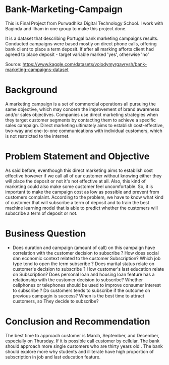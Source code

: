 # Bank-Marketing-Campaign

This is Final Project from Purwadhika Digital Technology School. I work with Baginda and Ilham in one group to make this project done.

It is a dataset that describing Portugal bank marketing campaigns results.
Conducted campaigns were based mostly on direct phone calls, offering bank client to place a term deposit.
If after all marking afforts client had agreed to place deposit - target variable marked 'yes', otherwise 'no'

Source: https://www.kaggle.com/datasets/volodymyrgavrysh/bank-marketing-campaigns-dataset


# Background
A marketing campaign is a set of commercial operations all pursuing the same objective, which may concern the improvement of brand awareness and/or sales objectives.
Companies use direct marketing strategies when they target customer segments by contacting them to achieve a specific sales campaign. 
Direct marketing ultimately aims to establish cost-effective, two-way and one-to-one communications with individual customers, which is not restricted to the internet.

# Problem Statement and Objective
As said before, eventhough this direct marketing aims to establish cost effective however if we call all of our customer without knowing either they will place the deposit or not it's not effective at all. 
Also, this kind of marketing could also make some customer feel uncomfortable. So, it is important to make the campaign cost as low as possible and prevent from customers complaint.
According to the problem, we have to know what kind of customer that will subscribe a term of deposit and to train the best machine learning model that is able to predict whether the customers will subscribe a term of deposit or not.

# Business Question
- Does duration and campaign (amount of call) on this campaign have correlation with the customer decision to subscribe ?
How does social dan economic context related to the customer Subscription?
Which job type tend to open the term subscribe ?
Does marital status relate on customer's decision to subscribe ?
How customer's last education relate on Subscription?
Does personal loan and housing loan feature has a relationship with the customer decision to subscribe?
Whether cellphones or telephones should be used to improve consumer interest to subscribe ?
Do customers tends to subscribe if the outcome on previous campagin is success?
When is the best time to attract customers, so They decide to subscribe?

# Conclusion and Recommendation
The best time to approach customer is March, September, and December, especially on Thursday.
If it is possible call customer by cellular.
The bank should approach more single customers who are thirty years old .
The bank should explore more why students and illiterate have high proportion of subscription in job and last education feature.


